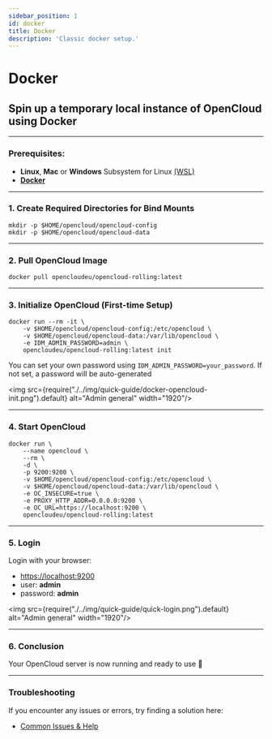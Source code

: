 ```yaml
---
sidebar_position: 1
id: docker
title: Docker
description: 'Classic docker setup.'
---
```


# Docker

## Spin up a temporary local instance of OpenCloud using **Docker**

---

### **Prerequisites:**

- **Linux**, **Mac** or **Windows** Subsystem for Linux [(WSL)](https://learn.microsoft.com/en-us/windows/wsl/install)
- [**Docker**](https://docs.docker.com/compose/install/)

---

### 1. Create Required Directories for Bind Mounts

```shell
mkdir -p $HOME/opencloud/opencloud-config
mkdir -p $HOME/opencloud/opencloud-data
```

---

### 2. Pull OpenCloud Image

```shell
docker pull opencloudeu/opencloud-rolling:latest
```

---

### 3. Initialize OpenCloud (First-time Setup)

```shell
docker run --rm -it \
    -v $HOME/opencloud/opencloud-config:/etc/opencloud \
    -v $HOME/opencloud/opencloud-data:/var/lib/opencloud \
    -e IDM_ADMIN_PASSWORD=admin \
    opencloudeu/opencloud-rolling:latest init
```

You can set your own password using `IDM_ADMIN_PASSWORD=your_password`. If not set, a password will be auto-generated

<img src={require("./../img/quick-guide/docker-opencloud-init.png").default} alt="Admin general" width="1920"/>

---

### 4. Start OpenCloud

```shell
docker run \
    --name opencloud \
    --rm \
    -d \
    -p 9200:9200 \
    -v $HOME/opencloud/opencloud-config:/etc/opencloud \
    -v $HOME/opencloud/opencloud-data:/var/lib/opencloud \
    -e OC_INSECURE=true \
    -e PROXY_HTTP_ADDR=0.0.0.0:9200 \
    -e OC_URL=https://localhost:9200 \
    opencloudeu/opencloud-rolling:latest
```

---

### 5. Login

Login with your browser:

- [https://localhost:9200](https://localhost:9200)
- user: **admin**
- password: **admin**

<img src={require("./../img/quick-guide/quick-login.png").default} alt="Admin general" width="1920"/>

---

### 6. Conclusion

Your OpenCloud server is now running and ready to use 🚀

---

### Troubleshooting

If you encounter any issues or errors, try finding a solution here:

- [Common Issues & Help](./../../resources/common-issues.md)
